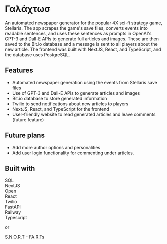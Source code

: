 # Γαλάχτωσ

An automated newspaper generator for the popular 4X sci-fi strategy game, Stellaris. The app scrapes the game's save files, converts events into readable sentences, and uses these sentences as prompts in OpenAI's GPT-3 and Dall-E APIs to generate full articles and images. These are then saved to the Bit.io database and a message is sent to all players about the new article. The frontend was built with NextJS, React, and TypeScript, and the database uses PostgreSQL.

## Features
- Automated newspaper generation using the events from Stellaris save files  
- Use of GPT-3 and Dall-E APIs to generate articles and images  
- Bit.io database to store generated information  
- Twilio to send notifications about new articles to players  
- NextJS, React, and TypeScript for the frontend  
- User-friendly website to read generated articles and leave comments (future feature)  

## Future plans
- Add more author options and personalities  
- Add user login functionality for commenting under articles.  

## Built with
SQL  
NextJS  
Open  
React  
Twilio  
FastAPI  
Railway  
Typescript  
  
or  
  
S.N.O.R.T - FA.R.Ts
